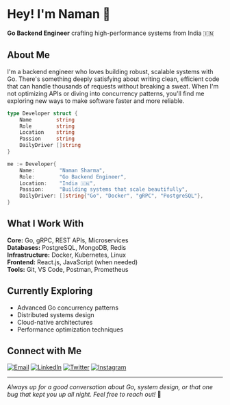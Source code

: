# Hey! I'm Naman 👋

**Go Backend Engineer** crafting high-performance systems from India 🇮🇳

## About Me

I'm a backend engineer who loves building robust, scalable systems with Go. There's something deeply satisfying about writing clean, efficient code that can handle thousands of requests without breaking a sweat. When I'm not optimizing APIs or diving into concurrency patterns, you'll find me exploring new ways to make software faster and more reliable.

```go
type Developer struct {
    Name        string
    Role        string
    Location    string
    Passion     string
    DailyDriver []string
}

me := Developer{
    Name:        "Naman Sharma",
    Role:        "Go Backend Engineer",
    Location:    "India 🇮🇳",
    Passion:     "Building systems that scale beautifully",
    DailyDriver: []string{"Go", "Docker", "gRPC", "PostgreSQL"},
}
```

## What I Work With

**Core:** Go, gRPC, REST APIs, Microservices  
**Databases:** PostgreSQL, MongoDB, Redis  
**Infrastructure:** Docker, Kubernetes, Linux  
**Frontend:** React.js, JavaScript (when needed)  
**Tools:** Git, VS Code, Postman, Prometheus

## Currently Exploring

- Advanced Go concurrency patterns
- Distributed systems design
- Cloud-native architectures
- Performance optimization techniques


## Connect with Me

[![Email](https://img.shields.io/badge/Email-D14836?style=flat&logo=gmail&logoColor=white)](mailto:nsharma_be24@thapar.edu)
[![LinkedIn](https://img.shields.io/badge/LinkedIn-0077B5?style=flat&logo=linkedin&logoColor=white)](https://www.linkedin.com/in/naman-sharma-8b9bb6333)
[![Twitter](https://img.shields.io/badge/Twitter-1DA1F2?style=flat&logo=twitter&logoColor=white)](https://twitter.com/NamanSharm6779)
[![Instagram](https://img.shields.io/badge/Instagram-E4405F?style=flat&logo=instagram&logoColor=white)](https://www.instagram.com/naman_70747/?__pwa=1)

---

*Always up for a good conversation about Go, system design, or that one bug that kept you up all night. Feel free to reach out!* 🚀
